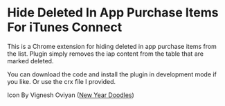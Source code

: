 # Hide Deleted In App Purchase Items For iTunes Connect

This is a Chrome extension for hiding deleted in app purchase items from the list.
Plugin simply removes the iap content from the table that are marked deleted.

You can download the code and install the plugin in development mode if you like.
Or use the crx file I provided.









Icon By Vignesh Oviyan ([New Year Doodles](https://www.iconfinder.com/icons/1772902/bag_end_new_year_of_purchase_sale_shopping_icon#size=128))
